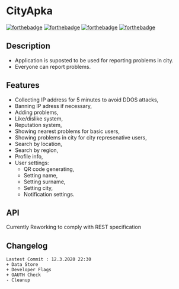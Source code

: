 # CityApka

[![forthebadge](https://forthebadge.com/images/badges/built-for-android.svg)](https://forthebadge.com) [![forthebadge](https://forthebadge.com/images/badges/ctrl-c-ctrl-v.svg)](https://forthebadge.com) [![forthebadge](https://forthebadge.com/images/badges/it-works-why.svg)](https://forthebadge.com) [![forthebadge](https://forthebadge.com/images/badges/made-with-c-sharp.svg)](https://forthebadge.com) 

## Description
* Application is suposted to be used for reporting problems in city.
* Everyone can report problems.

## Features
* Collecting IP address for 5 minutes to avoid DDOS attacks,
* Banning IP adress if necessary,
* Adding problems,
* Like/dislike system,
* Reputation system,
* Showing nearest problems for basic users,
* Showing problems in city for city represenative users,
* Search by location,
* Search by region,
* Profile info,
* User settings:
   * QR code generating,
   * Setting name,
   * Setting surname,
   * Setting city,
   * Notification settings.

## API
Currently Reworking to comply with REST specification

## Changelog
```
Lastest Commit : 12.3.2020 22:30
+ Data Store
+ Developer Flags
+ OAUTH Check
- Cleanup
```
